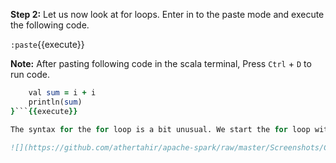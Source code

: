 **Step 2:** Let us now look at for loops. Enter in to the paste mode and execute the following code.

`:paste`{{execute}}

**Note:** After pasting following code in the scala terminal, Press  `Ctrl` + `D` to run code.

```for (i <- 1 to 5) {
	val sum = i + i
	println(sum)
}```{{execute}}

The syntax for the for loop is a bit unusual. We start the for loop with the for keyword and assign a range of 1 to 5 both inclusive to the variable i. The <- symbol is the range operator in Scala. Basically, it means that range of values between `1` and `5` are being assigned to the variable `i`  as a list of `1, 2, 3, 4, 5` and the loop is iterated through those values. Next we declare a variable called sum and add each value 1 through 5 with itself . Finally, we print the sum of values using the print line statement. The result is displayed with each value in a new line as shown in the screenshot below.

![](https://github.com/athertahir/apache-spark/raw/master/Screenshots/Chapter 2/Selection_033.png)